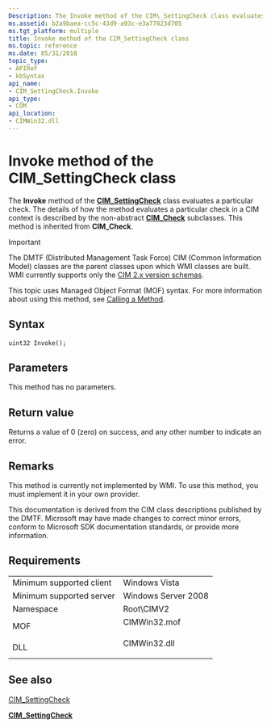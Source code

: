 ```yaml
---
Description: The Invoke method of the CIM\_SettingCheck class evaluates a particular check. The details of how the method evaluates a particular check in a CIM context is described by the non-abstract CIM\_Check subclasses. This method is inherited from CIM\_Check.
ms.assetid: b2a9baea-cc5c-43d9-a93c-e3a77823d705
ms.tgt_platform: multiple
title: Invoke method of the CIM_SettingCheck class
ms.topic: reference
ms.date: 05/31/2018
topic_type: 
- APIRef
- kbSyntax
api_name: 
- CIM_SettingCheck.Invoke
api_type: 
- COM
api_location: 
- CIMWin32.dll
---
```


# Invoke method of the CIM\_SettingCheck class

The **Invoke** method of the [**CIM\_SettingCheck**](cim-settingcheck.md) class evaluates a particular check. The details of how the method evaluates a particular check in a CIM context is described by the non-abstract [**CIM\_Check**](cim-check.md) subclasses. This method is inherited from **CIM\_Check**.

> [!IMPORTANT]
> The DMTF (Distributed Management Task Force) CIM (Common Information Model) classes are the parent classes upon which WMI classes are built. WMI currently supports only the [CIM 2.x version schemas](https://dmtf.org/standards/cim/schemas).

 

This topic uses Managed Object Format (MOF) syntax. For more information about using this method, see [Calling a Method](/windows/desktop/WmiSdk/calling-a-method).

## Syntax


```mof
uint32 Invoke();
```



## Parameters

This method has no parameters.

## Return value

Returns a value of 0 (zero) on success, and any other number to indicate an error.

## Remarks

This method is currently not implemented by WMI. To use this method, you must implement it in your own provider.

This documentation is derived from the CIM class descriptions published by the DMTF. Microsoft may have made changes to correct minor errors, conform to Microsoft SDK documentation standards, or provide more information.

## Requirements



|                                     |                                                                                         |
|-------------------------------------|-----------------------------------------------------------------------------------------|
| Minimum supported client<br/> | Windows Vista<br/>                                                                |
| Minimum supported server<br/> | Windows Server 2008<br/>                                                          |
| Namespace<br/>                | Root\\CIMV2<br/>                                                                  |
| MOF<br/>                      | <dl> <dt>CIMWin32.mof</dt> </dl> |
| DLL<br/>                      | <dl> <dt>CIMWin32.dll</dt> </dl> |



## See also

<dl> <dt>

[CIM\_SettingCheck](invoke-method-in-class-cim-settingcheck.md)
</dt> <dt>

[**CIM\_SettingCheck**](cim-settingcheck.md)
</dt> </dl>

 

